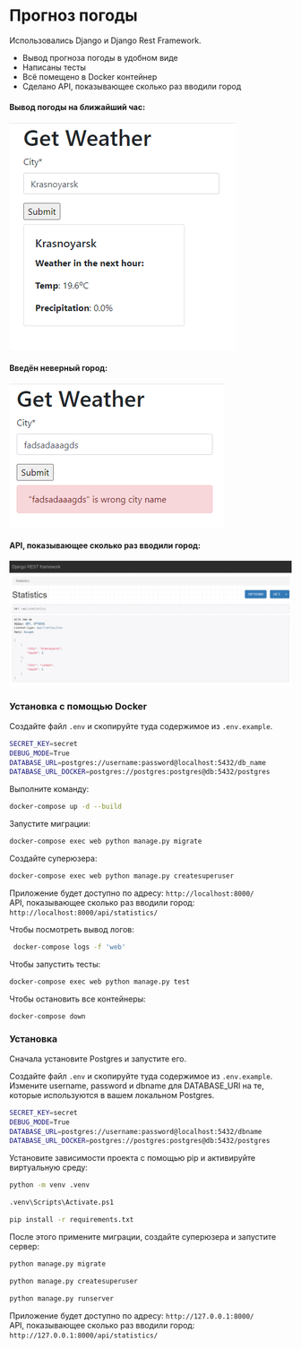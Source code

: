 # Прогноз погоды

Использовались Django и Django Rest Framework.

* Вывод прогноза погоды в удобном виде
* Написаны тесты
* Всё помещено в Docker контейнер
* Сделано API, показывающее сколько раз вводили город

#### Вывод погоды на ближайший час:

![img.png](img.png)

#### Введён неверный город:

![img_1.png](img_1.png)

#### API, показывающее сколько раз вводили город:

![img_2.png](img_2.png)

### Установка с помощью Docker

Создайте файл ```.env``` и скопируйте туда содержимое из ```.env.example```.

```bash
SECRET_KEY=secret
DEBUG_MODE=True
DATABASE_URL=postgres://username:password@localhost:5432/db_name
DATABASE_URL_DOCKER=postgres://postgres:postgres@db:5432/postgres
```

Выполните команду:

```bash
docker-compose up -d --build
```

Запустите миграции:

```bash
docker-compose exec web python manage.py migrate
```

Создайте суперюзера:

```bash
docker-compose exec web python manage.py createsuperuser
```

Приложение будет доступно по адресу: `http://localhost:8000/`<br>
API, показывающее сколько раз вводили город: `http://localhost:8000/api/statistics/`

Чтобы посмотреть вывод логов:

```bash
 docker-compose logs -f 'web'
```

Чтобы запустить тесты:

```bash
docker-compose exec web python manage.py test
```

Чтобы остановить все контейнеры:

```bash
docker-compose down
```

### Установка

Сначала установите Postgres и запустите его.

Создайте файл ```.env``` и скопируйте туда содержимое из ```.env.example```. Измените username, password и dbname для
DATABASE_URl на те, которые используются в вашем локальном Postgres.

```bash
SECRET_KEY=secret
DEBUG_MODE=True
DATABASE_URL=postgres://username:password@localhost:5432/dbname
DATABASE_URL_DOCKER=postgres://postgres:postgres@db:5432/postgres
```

Установите зависимости проекта с помощью pip и активируйте виртуальную среду:

```bash
python -m venv .venv 
```
```bash
.venv\Scripts\Activate.ps1 
```
```bash
pip install -r requirements.txt
```

После этого примените миграции, создайте суперюзера и запустите сервер:

```bash
python manage.py migrate
```
```bash
python manage.py createsuperuser
```
```bash
python manage.py runserver  
```

Приложение будет доступно по адресу: `http://127.0.0.1:8000/`<br>
API, показывающее сколько раз вводили город: `http://127.0.0.1:8000/api/statistics/`








